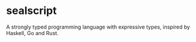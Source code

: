 # sealscript
A strongly typed programming language with expressive types, inspired by Haskell, Go and Rust.
